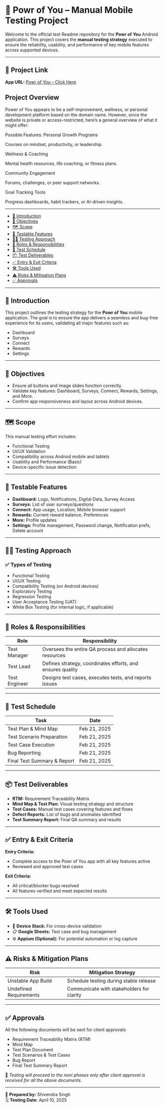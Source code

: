 
# 📱 Powr of You – Manual Mobile Testing Project

Welcome to the official test Readme repository for the **Powr of You** Android application. This project covers the **manual testing strategy** executed to ensure the reliability, usability, and performance of key mobile features across supported devices.

---

## 🔗 Project Link
**App URL:** [Powr of You – Click Here](#)

## Project Overview
Power of You appears to be a self-improvement, wellness, or personal development platform based on the domain name. However, since the website is private or access-restricted, here’s a general overview of what it might offer:

Possible Features:
Personal Growth Programs

Courses on mindset, productivity, or leadership.

Wellness & Coaching

Mental health resources, life coaching, or fitness plans.

Community Engagement

Forums, challenges, or peer support networks.

Goal Tracking Tools

Progress dashboards, habit trackers, or AI-driven insights.

---

- [📌 Introduction](#-introduction)
- [🎯 Objectives](#-objectives)
- [🗺️ Scope](#-scope)
- [🧪 Testable Features](#-testable-features)
- [🧑‍🔬 Testing Approach](#-testing-approach)
- [👥 Roles & Responsibilities](#-roles--responsibilities)
- [📅 Test Schedule](#-test-schedule)
- [📦 Test Deliverables](#-test-deliverables)
- [✅ Entry & Exit Criteria](#-entry--exit-criteria)
- [🛠️ Tools Used](#-tools-used)
- [⚠️ Risks & Mitigation Plans](#-risks--mitigation-plans)
- [✅ Approvals](#-approvals)

---

## 📌 Introduction

This project outlines the testing strategy for the **Powr of You** mobile application. The goal is to ensure the app delivers a seamless and bug-free experience for its users, validating all major features such as:

- Dashboard
- Surveys
- Connect
- Rewards
- Settings

---

## 🎯 Objectives

- Ensure all buttons and image slides function correctly.
- Validate key features: Dashboard, Surveys, Connect, Rewards, Settings, and More.
- Confirm app responsiveness and layout across Android devices.

---

## 🗺️ Scope

This manual testing effort includes:

- Functional Testing
- UI/UX Validation
- Compatibility across Android mobile and tablets
- Usability and Performance (Basic)
- Device-specific issue detection

---

## 🧪 Testable Features

- **Dashboard:** Logo, Notifications, Digital Data, Survey Access
- **Surveys:** List of user surveys/questions
- **Connect:** App usage, Location, Mobile browser support
- **Rewards:** Current reward balance, Preferences
- **More:** Profile updates
- **Settings:** Profile management, Password change, Notification prefs, Delete account

---

## 🧑‍🔬 Testing Approach

### ✅ Types of Testing

- Functional Testing
- UI/UX Testing
- Compatibility Testing (on Android devices)
- Exploratory Testing
- Regression Testing
- User Acceptance Testing (UAT)
- White Box Testing (for internal logic, if applicable)

---

## 👥 Roles & Responsibilities

| Role           | Responsibility                                              |
|----------------|-------------------------------------------------------------|
| Test Manager   | Oversees the entire QA process and allocates resources      |
| Test Lead      | Defines strategy, coordinates efforts, and ensures quality  |
| Test Engineer  | Designs test cases, executes tests, and reports issues      |

---

## 📅 Test Schedule

| Task                         | Date           |
|------------------------------|----------------|
| Test Plan & Mind Map         | Feb 21, 2025   |
| Test Scenario Preparation    | Feb 21, 2025   |
| Test Case Execution          | Feb 21, 2025   |
| Bug Reporting                | Feb 21, 2025   |
| Final Test Summary & Report  | Feb 21, 2025   |

---

## 📦 Test Deliverables

- **RTM:** Requirement Traceability Matrix
- **Mind Map & Test Plan:** Visual testing strategy and structure
- **Test Cases:** Manual test cases covering features and flows
- **Defect Reports:** List of bugs and anomalies identified
- **Test Summary Report:** Final QA summary and results

---

## ✅ Entry & Exit Criteria

**Entry Criteria:**
- Complete access to the Powr of You app with all key features active
- Reviewed and approved test cases

**Exit Criteria:**
- All critical/blocker bugs resolved
- All features verified and meet expected results

---

## 🛠️ Tools Used

- 📱 **Device Stack:** For cross-device validation
- 📋 **Google Sheets:** Test case and bug management
- ⚙️ **Appium (Optional):** For potential automation or log capture

---

## ⚠️ Risks & Mitigation Plans

| Risk                         | Mitigation Strategy                        |
|------------------------------|--------------------------------------------|
| Unstable App Build           | Schedule testing during stable release     |
| Undefined Requirements       | Communicate with stakeholders for clarity  |

---

## ✅ Approvals

All the following documents will be sent for client approvals:

- Requirement Traceability Matrix (RTM)
- Mind Map
- Test Plan Document
- Test Scenarios & Test Cases
- Bug Report
- Final Test Summary Report

🔐 *Testing will proceed to the next phases only after client approval is received for all the above documents.*

---

📌 **Prepared by:** Shivendra Singh  
🗓️ **Testing Date:** April 10, 2025

